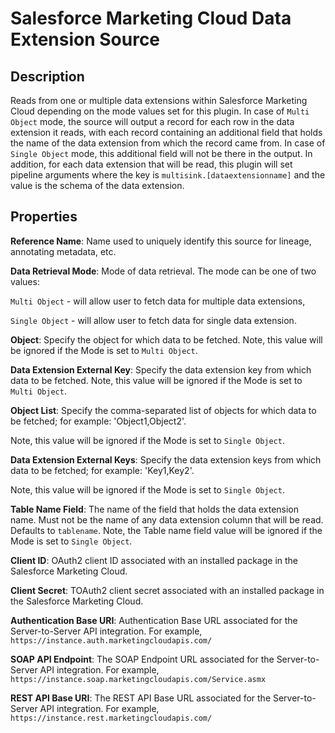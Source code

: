 # Salesforce Marketing Cloud Data Extension Source

Description
-----------

Reads from one or multiple data extensions within Salesforce Marketing Cloud depending on the mode values set for 
this plugin. In case of `Multi Object` mode, the source will output a record for each row in the data extension it 
reads, with each record containing an additional field that holds the name of the data extension from which the record 
came from. In case of `Single Object` mode, this additional field will not be there in the output. In addition, for 
each data extension that will be read, this plugin will set pipeline arguments where the key is 
`multisink.[dataextensionname]` and the value is the schema of the data extension.
  

Properties
----------

**Reference Name**: Name used to uniquely identify this source for lineage, annotating metadata, etc.

**Data Retrieval Mode**: Mode of data retrieval. The mode can be one of two values: 

`Multi Object` - will allow user to fetch data for multiple data extensions,  

`Single Object` - will allow user to fetch data for single data extension.

**Object**: Specify the object for which data to be fetched. Note, this value will 
be ignored if the Mode is set to `Multi Object`.  

**Data Extension External Key**: Specify the data extension key from which data to be fetched. Note, this value will 
be ignored if the Mode is set to `Multi Object`.  

**Object List**: Specify the comma-separated list of objects for which data to be fetched; 
for example: 'Object1,Object2'.

Note, this value will be ignored if the Mode is set to `Single Object`.

**Data Extension External Keys**: Specify the data extension keys from which data to be fetched; 
for example: 'Key1,Key2'.

Note, this value will be ignored if the Mode is set to `Single Object`.

**Table Name Field**: The name of the field that holds the data extension name. Must not be the name of any data 
extension column that will be read. Defaults to `tablename`. Note, the Table name field value will be ignored if the 
Mode is set to `Single Object`.

**Client ID**: OAuth2 client ID associated with an installed package in the Salesforce Marketing Cloud.

**Client Secret**: TOAuth2 client secret associated with an installed package in the Salesforce Marketing Cloud.

**Authentication Base URI**: Authentication Base URL associated for the Server-to-Server API integration. 
For example, `https://instance.auth.marketingcloudapis.com/`

**SOAP API Endpoint**: The SOAP Endpoint URL associated for the Server-to-Server API integration. For example, 
`https://instance.soap.marketingcloudapis.com/Service.asmx`

**REST API Base URI**: The REST API Base URL associated for the Server-to-Server API integration. For example, 
`https://instance.rest.marketingcloudapis.com/`
